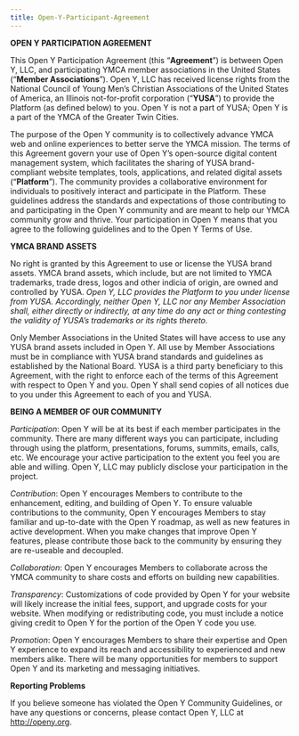 ```yaml
---
title: Open-Y-Participant-Agreement
---
```


**OPEN Y PARTICIPATION AGREEMENT**

This Open Y Participation Agreement (this “**Agreement**”) is between Open Y, LLC, and participating YMCA member associations in the United States (“**Member Associations**”). Open Y, LLC has received license rights from the National Council of Young Men’s Christian Associations of the United States of America, an Illinois not-for-profit corporation (“**YUSA**”) to provide the Platform (as defined below) to you. Open Y is not a part of YUSA; Open Y is a part of the YMCA of the Greater Twin Cities.

The purpose of the Open Y community is to collectively advance YMCA web and online experiences to better serve the YMCA mission. The terms of this Agreement govern your use of Open Y’s open-source digital content management system, which facilitates the sharing of YUSA brand-compliant website templates, tools, applications, and related digital assets (“**Platform**”). The community provides a collaborative environment for individuals to positively interact and participate in the Platform. These guidelines address the standards and expectations of those contributing to and participating in the Open Y community and are meant to help our YMCA community grow and thrive. Your participation in Open Y means that you agree to the following guidelines and to the Open Y Terms of Use.

**YMCA BRAND ASSETS**

No right is granted by this Agreement to use or license the YUSA brand assets. YMCA brand assets, which include, but are not limited to YMCA trademarks, trade dress, logos and other indicia of origin, are owned and controlled by YUSA. _Open Y, LLC provides the Platform to you under license from YUSA. Accordingly, neither Open Y, LLC nor any Member Association shall, either directly or indirectly, at any time do any act or thing contesting the validity of YUSA’s trademarks or its rights thereto._

Only Member Associations in the United States will have access to use any YUSA brand assets included in Open Y. All use by Member Associations must be in compliance with YUSA brand standards and guidelines as established by the National Board. YUSA is a third party beneficiary to this Agreement, with the right to enforce each of the terms of this Agreement with respect to Open Y and you. Open Y shall send copies of all notices due to you under this Agreement to each of you and YUSA.

**BEING A MEMBER OF OUR COMMUNITY**

_Participation_: Open Y will be at its best if each member participates in the community. There are many different ways you can participate, including through using the platform, presentations, forums, summits, emails, calls, etc. We encourage your active participation to the extent you feel you are able and willing. Open Y, LLC may publicly disclose your participation in the project.

_Contribution_: Open Y encourages Members to contribute to the enhancement, editing, and building of Open Y. To ensure valuable contributions to the community, Open Y encourages Members to stay familiar and up-to-date with the Open Y roadmap, as well as new features in active development. When you make changes that improve Open Y features, please contribute those back to the community by ensuring they are re-useable and decoupled.

_Collaboration_: Open Y encourages Members to collaborate across the YMCA community to share costs and efforts on building new capabilities.

_Transparency_: Customizations of code provided by Open Y for your website will likely increase the initial fees, support, and upgrade costs for your website. When modifying or redistributing code, you must include a notice giving credit to Open Y for the portion of the Open Y code you use.

_Promotion_: Open Y encourages Members to share their expertise and Open Y experience to expand its reach and accessibility to experienced and new members alike. There will be many opportunities for members to support Open Y and its marketing and messaging initiatives.

**Reporting Problems**

If you believe someone has violated the Open Y Community Guidelines, or have any questions or concerns, please contact Open Y, LLC at http://openy.org.
